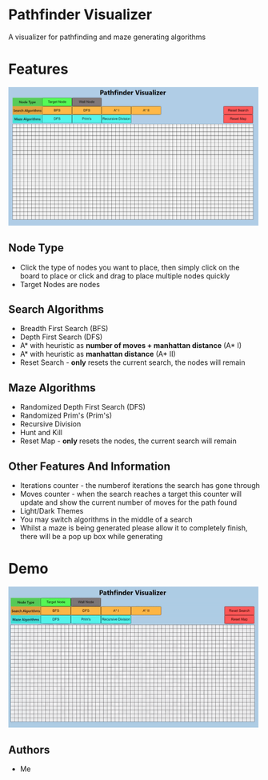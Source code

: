 # Pathfinder Visualizer

A visualizer for pathfinding and maze generating algorithms

# Features

<!-- ![Features](/resource/layout.png) -->
<img src="./resource/layout.png" width="500" />

## Node Type

- Click the type of nodes you want to place, then simply click on the board to place or click and drag to place multiple nodes quickly
- Target Nodes are nodes

## Search Algorithms

- Breadth First Search (BFS)
- Depth First Search (DFS)
- A* with heuristic as **number of moves + manhattan distance** (A* I)
- A* with heuristic as **manhattan distance** (A* II)
- Reset Search - **only** resets the current search, the nodes will remain

## Maze Algorithms

- Randomized Depth First Search (DFS)
- Randomized Prim's (Prim's)
- Recursive Division
- Hunt and Kill
- Reset Map - **only** resets the nodes, the current search will remain

## Other Features And Information

- Iterations counter - the numberof iterations the search has gone through
- Moves counter - when the search reaches a target this counter will update and show the current number of moves for the path found
- Light/Dark Themes
- You may switch algorithms in the middle of a search
- Whilst a maze is being generated please allow it to completely finish, there will be a pop up box while generating

# Demo

<!-- ![Demo](/resource/demo.gif) -->
<img src="./resource/demo.gif" width="500" />

## Authors

- Me
